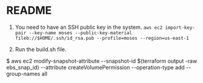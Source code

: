 # README

1. You need to have an SSH public key in the system.
    `aws ec2 import-key-pair --key-name moses --public-key-material fileb://$HOME/.ssh/id_rsa.pub --profile=moses --region=us-east-1`

2.  Run the build.sh file.

$  aws ec2 modify-snapshot-attribute --snapshot-id $(terraform output -raw ebs_snap_id) --attribute createVolumePermission --operation-type add --group-names all
